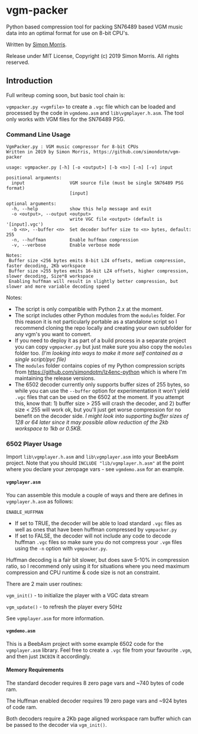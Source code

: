 # vgm-packer
Python based compression tool for packing SN76489 based VGM music data into an optimal format for use on 8-bit CPU's.

Written by [Simon Morris](https://github.com/simondotm).

Release under MIT License, Copyright (c) 2019 Simon Morris. All rights reserved.

## Introduction

Full writeup coming soon, but basic tool chain is:

`vgmpacker.py <vgmfile>` to create a `.vgc` file which can be loaded and processed by the code in `vgmdemo.asm` and `lib\vgmplayer.h.asm`. The tool only works with VGM files for the SN76489 PSG.

### Command Line Usage

```
VgmPacker.py : VGM music compressor for 8-bit CPUs
Written in 2019 by Simon Morris, https://github.com/simondotm/vgm-packer

usage: vgmpacker.py [-h] [-o <output>] [-b <n>] [-n] [-v] input

positional arguments:
  input                 VGM source file (must be single SN76489 PSG format)
                        [input]

optional arguments:
  -h, --help            show this help message and exit
  -o <output>, --output <output>
                        write VGC file <output> (default is '[input].vgc')
  -b <n>, --buffer <n>  Set decoder buffer size to <n> bytes, default: 255
  -n, --huffman         Enable huffman compression
  -v, --verbose         Enable verbose mode

Notes:
 Buffer size <256 bytes emits 8-bit LZ4 offsets, medium compression, faster decoding, 2Kb workspace
 Buffer size >255 bytes emits 16-bit LZ4 offsets, higher compression, slower decoding, Size*8 workspace
 Enabling huffman will result in slightly better compression, but slower and more variable decoding speed

```

Notes:
* The script is only compatible with Python 2.x at the moment. 
* The script includes other Python modules from the `modules` folder. For this reason it is not particularly portable as a standalone script so I recommend cloning the repo locally and creating your own subfolder for any vgm's you want to convert. 
* If you need to deploy it as part of a build process in a separate project you can copy `vgmpacker.py` but just make sure you also copy the `modules` folder too. _(I'm looking into ways to make it more self contained as a single script/pyc file)_
* The `modules` folder contains copies of my Python compression scripts from https://github.com/simondotm/lz4enc-python which is where I'm maintaining the release versions. 
* The 6502 decoder currently only supports buffer sizes of 255 bytes, so while you can use the `--buffer` option for experimentation it won't yield `.vgc` files that can be used on the 6502 at the moment. If you attempt this, know that: 1) buffer size > 255 will crash the decoder, and 2) buffer size < 255 will work ok, but you'll just get worse compression for no benefit on the decoder side. _I might look into supporting buffer sizes of 128 or 64 later since it may possible allow reduction of the 2kb workspace to 1kb or 0.5KB._


### 6502 Player Usage
Import `lib\vgmplayer.h.asm` and `lib\vgmplayer.asm` into your BeebAsm project. Note that you should `INCLUDE "lib/vgmplayer.h.asm"` at the point where you declare your zeropage vars - see `vgmdemo.asm` for an example.

#### `vgmplayer.asm`

You can assemble this module a couple of ways and there are defines in `vgmplayer.h.asm` as follows:

`ENABLE_HUFFMAN`
* If set to TRUE, the decoder will be able to load standard `.vgc` files as well as ones that have been huffman compressed by `vgmpacker.py`
* If set to FALSE, the decoder will not include any code to decode huffman `.vgc` files so make sure you do not compress your `.vgm` files using the `-n` option with `vgmpacker.py`.

Huffman decoding is a fair bit slower, but does save 5-10% in compression ratio, so I recommend only using it for situations where you need maximum compression and CPU runtime & code size is not an constraint. 

There are 2 main user routines:

`vgm_init()` - to initialize the player with a VGC data stream

`vgm_update()` - to refresh the player every 50Hz

See `vgmplayer.asm` for more information.

#### `vgmdemo.asm`
This is a BeebAsm project with some example 6502 code for the `vgmplayer.asm` library. Feel free to create a `.vgc` file from your favourite `.vgm`, and then just `INCBIN` it accordingly.

#### Memory Requirements
The standard decoder requires 8 zero page vars and ~740 bytes of code ram.

The Huffman enabled decoder requires 19 zero page vars and ~924 bytes of code ram.


Both decoders require a 2Kb page aligned workspace ram buffer which can be passed to the decoder via `vgm_init()`.

